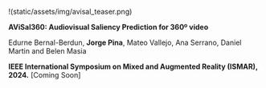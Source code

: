 !(static/assets/img/avisal_teaser.png)

<strong>AViSal360: Audiovisual Saliency Prediction for 360º video</strong>

Edurne Bernal-Berdun, <strong>Jorge Pina</strong>, Mateo Vallejo, Ana Serrano, Daniel Martin and Belen Masia 

<strong>IEEE International Symposium on Mixed and Augmented Reality (ISMAR), 2024.</strong> [Coming Soon]

